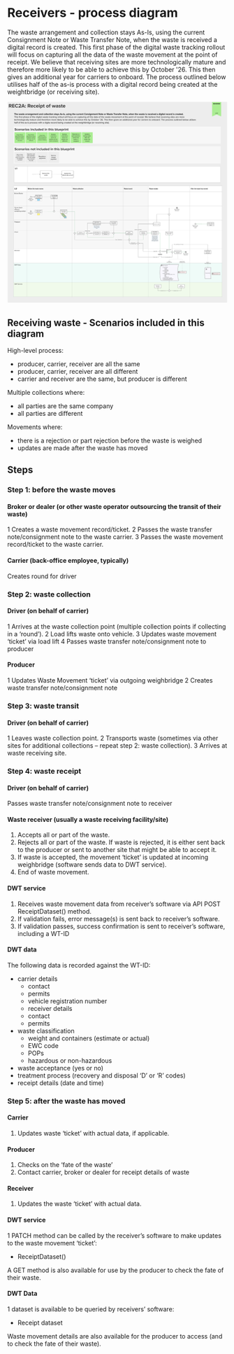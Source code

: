 # Receivers - process diagram

The waste arrangement and collection stays As-Is, using the current Consignment Note or Waste Transfer Note, when the waste is received a digital record is created.
This first phase of the digital waste tracking rollout will focus on capturing all the data of the waste movement at the point of receipt. We believe that receiving sites are more technologically mature and therefore more likely to be able to achieve this by October '26. This then gives an additional year for carriers to onboard. The process outlined below utilises half of the as-is process with a digital record being created at the weightbridge (or receiving site).

[![REC2A: Receipt of waste](rec2a-receipt-of-waste.png)](rec2a-receipt-of-waste.png)

## Receiving waste - Scenarios included in this diagram

High-level process:
- producer, carrier, receiver are all the same
- producer, carrier, receiver are all different
- carrier and receiver are the same, but producer is different

Multiple collections where:

- all parties are the same company
- all parties are different

Movements where:

- there is a rejection or part rejection before the waste is weighed
- updates are made after the waste has moved

## Steps
### Step 1: before the waste moves
#### Broker or dealer (or other waste operator outsourcing the transit of their waste)

1 Creates a waste movement record/ticket.
2 Passes the waste transfer note/consignment note to the waste carrier.
3 Passes the waste movement record/ticket to the waste carrier.

#### Carrier (back-office employee, typically)
Creates round for driver

### Step 2: waste collection
#### Driver (on behalf of carrier)

1 Arrives at the waste collection point (multiple collection points if collecting in a ‘round’).
2 Load lifts waste onto vehicle.
3 Updates waste movement ‘ticket’ via load lift
4 Passes waste transfer note/consignment note to producer

#### Producer

1 Updates Waste Movement ‘ticket’ via outgoing weighbridge
2 Creates waste transfer note/consignment note

### Step 3: waste transit
#### Driver (on behalf of carrier)

1 Leaves waste collection point.
2 Transports waste (sometimes via other sites for additional collections – repeat step 2: waste collection).
3 Arrives at waste receiving site.

### Step 4: waste receipt

#### Driver (on behalf of carrier)
Passes waste transfer note/consignment note to receiver

#### Waste receiver (usually a waste receiving facility/site)
1. Accepts all or part of the waste.
2. Rejects all or part of the waste. If waste is rejected, it is either sent back to the producer or sent to another site that might be able to accept it.
3. If waste is accepted, the movement ‘ticket’ is updated at incoming weighbridge (software sends data to DWT service).
4. End of waste movement.

#### DWT service

1. Receives waste movement data from receiver’s software via API POST ReceiptDataset() method.
2. If validation fails, error message(s) is sent back to receiver’s software.
3. If validation passes, success confirmation is sent to receiver’s software, including a WT-ID

#### DWT data
The following data is recorded against the WT-ID:

- carrier details
  - contact
  - permits
  - vehicle registration number
  - receiver details 
  - contact
  - permits
- waste classification
  - weight and containers (estimate or actual)
  - EWC code
  - POPs
  - hazardous or non-hazardous
- waste acceptance (yes or no)
- treatment process (recovery and disposal ‘D’ or ‘R’ codes)
- receipt details (date and time)

### Step 5: after the waste has moved
#### Carrier
1. Updates waste ‘ticket’ with actual data, if applicable.
#### Producer
1. Checks on the ‘fate of the waste’
2. Contact carrier, broker or dealer for receipt details of waste  
#### Receiver
1. Updates the waste ‘ticket’ with actual data.

#### DWT service
1 PATCH method can be called by the receiver’s software to make updates to the waste movement ‘ticket’:

- ReceiptDataset()

A GET method is also available for use by the producer to check the fate of their waste.
#### DWT Data
1 dataset is available to be queried by receivers’ software:

- Receipt dataset

Waste movement details are also available for the producer to access (and to check the fate of their waste). 